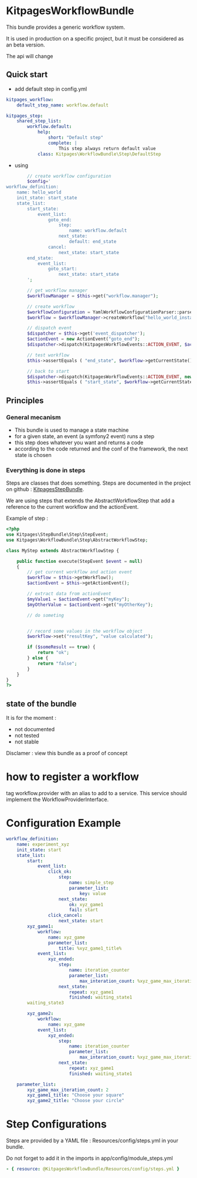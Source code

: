 KitpagesWorkflowBundle
======================

This bundle provides a generic workflow system.

It is used in production on a specific project, but it must be considered as an beta version.

The api will change

## Quick start

* add default step in config.yml

```yaml
kitpages_workflow:
    default_step_name: workflow.default

kitpages_step:
    shared_step_list:
        workflow.default:
            help:
                short: "Default step"
                complete: |
                    This step always return default value
            class: Kitpages\WorkflowBundle\Step\DefaultStep
```

* using

```php
        // create workflow configuration
        $config='
workflow_definition:
    name: hello_world
    init_state: start_state
    state_list:
        start_state:
            event_list:
                goto_end:
                    step:
                        name: workflow.default
                    next_state:
                        default: end_state
                cancel:
                    next_state: start_state
        end_state:
            event_list:
                goto_start:
                    next_state: start_state
        ';

        // get workflow manager
        $workflowManager = $this->get("workflow.manager");

        // create workflow
        $workflowConfiguration = YamlWorkflowConfigurationParser::parse($config);
        $workflow = $workflowManager->createWorkflow("hello_world_instance_workflow", $workflowConfiguration);

        // dispatch event
        $dispatcher = $this->get('event_dispatcher');
        $actionEvent = new ActionEvent("goto_end");
        $dispatcher->dispatch(KitpagesWorkflowEvents::ACTION_EVENT, $actionEvent);

        // test workflow
        $this->assertEquals ( "end_state", $workflow->getCurrentState() );

        // back to start
        $dispatcher->dispatch(KitpagesWorkflowEvents::ACTION_EVENT, new ActionEvent("goto_start"));
        $this->assertEquals ( "start_state", $workflow->getCurrentState() );
```

## Principles

### General mecanism

* This bundle is used to manage a state machine
* for a given state, an event (a symfony2 event) runs a step
* this step does whatever you want and returns a code
* according to the code returned and the conf of the framework, the next state is chosen

### Everything is done in steps

Steps are classes that does something. Steps are documented in the project
on github : [KitpagesStepBundle](https://github.com/kitpages/KitpagesStepBundle).

We are using steps that extends the AbstractWorkflowStep that add a reference to the current workflow and the actionEvent.

Example of step :

```php
<?php
use Kitpages\StepBundle\Step\StepEvent;
use Kitpages\WorkflowBundle\Step\AbstractWorkflowStep;

class MyStep extends AbstractWorkflowStep {

    public function execute(StepEvent $event = null)
    {
        // get current workflow and action event
        $workflow = $this->getWorkflow();
        $actionEvent = $this->getActionEvent();

        // extract data from actionEvent
        $myValue1 = $actionEvent->get("myKey");
        $myOtherValue = $actionEvent->get("myOtherKey");

        // do someting


        // record some values in the workflow object
        $workflow->set("resultKey", "value calculated");

        if ($someResult == true) {
            return "ok";
        } else {
            return "false";
        }
    }
}
?>
```


## state of the bundle

It is for the moment :

* not documented
* not tested
* not stable

Disclamer : view this bundle as a proof of concept

# how to register a workflow

tag workflow.provider with an alias to add to a service. This service should implement the
WorkflowProviderInterface.

# Configuration Example

```yaml
workflow_definition:
    name: experiment_xyz
    init_state: start
    state_list:
        start:
            event_list:
                click_ok:
                    step:
                        name: simple_step
                        parameter_list:
                            key: value
                    next_state:
                        ok: xyz_game1
                        fail: start
                click_cancel:
                    next_state: start
        xyz_game1:
            workflow:
                name: xyz_game
                parameter_list:
                    title: %xyz_game1_title%
            event_list:
                xyz_ended:
                    step:
                        name: iteration_counter
                        parameter_list:
                            max_interation_count: %xyz_game_max_iteration_count%
                    next_state:
                        repeat: xyz_game1
                        finished: waiting_state1
        waiting_state3

        xyz_game2:
            workflow:
                name: xyz_game
            event_list:
                xyz_ended:
                    step:
                        name: iteration_counter
                        parameter_list:
                            max_interation_count: %xyz_game_max_iteration_count%
                    next_state:
                        repeat: xyz_game1
                        finished: waiting_state1

    parameter_list:
        xyz_game_max_iteration_count: 2
        xyz_game1_title: "Choose your square"
        xyz_game2_title: "Choose your circle"
```

# Step Configurations

Steps are provided by a YAML file : Resources/config/steps.yml in your bundle.

Do not forget to add it in the imports in app/config/module_steps.yml

```yaml
- { resource: @KitpagesWorkflowBundle/Resources/config/steps.yml }
```